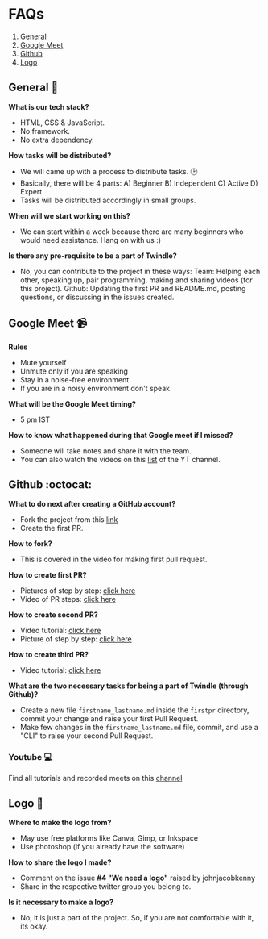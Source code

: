 # FAQs

1. [General](#general-)
2. [Google Meet](#google-meet-)
3. [Github](#github-octocat)
4. [Logo](#logo-)

## General 👥

**What is our tech stack?**

- HTML, CSS & JavaScript.
- No framework.
- No extra dependency.

**How tasks will be distributed?**

- We will came up with a process to distribute tasks. 🕑
- Basically, there will be 4 parts:
  A) Beginner
  B) Independent
  C) Active
  D) Expert
- Tasks will be distributed accordingly in small groups.

**When will we start working on this?**

- We can start within a week because there are many beginners who would need assistance. Hang on with us :)

**Is there any pre-requisite to be a part of Twindle?**

- No, you can contribute to the project in these ways:
  Team: Helping each other, speaking up, pair programming, making and sharing videos (for this project).
  Github: Updating the first PR and README.md, posting questions, or discussing in the issues created.

## Google Meet 📹

**Rules**

- Mute yourself
- Unmute only if you are speaking
- Stay in a noise-free environment
- If you are in a noisy environment don't speak

**What will be the Google Meet timing?**

- 5 pm IST

**How to know what happened during that Google meet if I missed?**

- Someone will take notes and share it with the team.
- You can also watch the videos on this [list](https://youtu.be/i90UeTiEKQk) of the YT channel.

## Github :octocat:

**What to do next after creating a GitHub account?**

- Fork the project from this [link](https://github.com/twindle-co/twindle)
- Create the first PR.

**How to fork?**

- This is covered in the video for making first pull request.

**How to create first PR?**

- Pictures of step by step: [click here](https://github.com/twindle-co/twindle/issues/57)
- Video of PR steps: [click here](https://youtu.be/bzaBiQQl6fU)

**How to create second PR?**

- Video tutorial: [click here](https://www.youtube.com/watch?v=bPBTumdMhyQ&ab_channel=Twindle)
- Picture of step by step: [click here](https://github.com/twindle-co/twindle/issues/163)

**How to create third PR?**

- Video tutorial: [click here](https://www.youtube.com/watch?v=U2bOwEY-vKo&ab_channel=Twindle)

**What are the two necessary tasks for being a part of Twindle (through Github)?**

- Create a new file `firstname_lastname.md` inside the `firstpr` directory, commit your change and raise your first Pull Request.
- Make few changes in the `firstname_lastname.md` file, commit, and use a "CLI" to raise your second Pull Request.

### Youtube 💻

Find all tutorials and recorded meets on this [channel](https://www.youtube.com/channel/UCKxUmbHq5P5pd5IyUiZ8MHA)

## Logo 🎨

**Where to make the logo from?**

- May use free platforms like Canva, Gimp, or Inkspace
- Use photoshop (if you already have the software)

**How to share the logo I made?**

- Comment on the issue **#4 "We need a logo"** raised by johnjacobkenny
- Share in the respective twitter group you belong to.

**Is it necessary to make a logo?**

- No, it is just a part of the project. So, if you are not comfortable with it, its okay.
